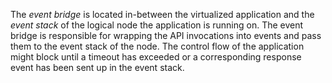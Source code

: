 The _event bridge_ is located in-between the virtualized application and the _event stack_ of the logical node the application is running on. The event bridge is responsible for wrapping the API invocations into events and pass them to the event stack of the node. The control flow of the application might block until a timeout has exceeded or a corresponding response event has been sent up in the event stack.